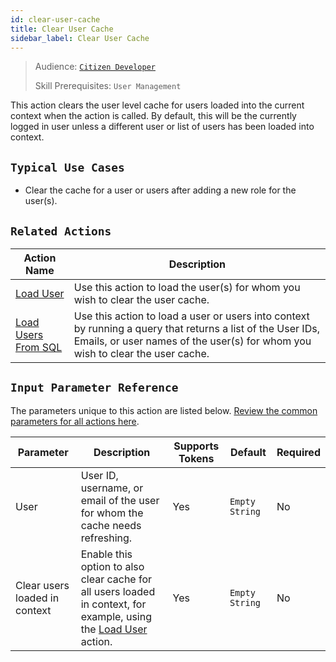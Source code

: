 ```yaml
---
id: clear-user-cache
title: Clear User Cache
sidebar_label: Clear User Cache
---
```


> Audience: [`Citizen Developer`](/audience.md#citizen-developers)
>
> Skill Prerequisites: `User Management`

This action clears the user level cache for users loaded into the current context when the action is called. By default, this will be the currently logged in user unless a different user or list of users has been loaded into context.

## `Typical Use Cases`

- Clear the cache for a user or users after adding a new role for the user(s).

## `Related Actions`

| Action Name | Description |
| -- | -- |
| [Load User](/actions/load-user.md) | Use this action to load the user(s) for whom you wish to clear the user cache. |
| [Load Users From SQL](/actions/load-users-from-sql.md) | Use this action to load a user or users into context by running a query that returns a list of the User IDs, Emails, or user names of the user(s) for whom you wish to clear the user cache. |

## `Input Parameter Reference`

The parameters unique to this action are listed below. [Review the common parameters for all actions here](/actions/common-parameters.md).

| Parameter | Description | Supports Tokens | Default | Required |
| -- | -- | -- | -- | -- |
| User | User ID, username, or email of the user for whom the cache needs refreshing. | Yes | `Empty String` | No |
| Clear users loaded in context | Enable this option to also clear cache for all users loaded in context, for example, using the [Load User](/actions/load-user.md) action. | Yes | `Empty String` | No |

